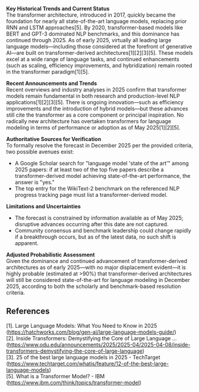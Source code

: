 **Key Historical Trends and Current Status**  
The transformer architecture, introduced in 2017, quickly became the foundation for nearly all state-of-the-art language models, replacing prior RNN and LSTM approaches[5]. By 2020, transformer-based models like BERT and GPT-3 dominated NLP benchmarks, and this dominance has continued through 2025. As of early 2025, virtually all leading large language models—including those considered at the forefront of generative AI—are built on transformer-derived architectures[1][2][3][5]. These models excel at a wide range of language tasks, and continued enhancements (such as scaling, efficiency improvements, and hybridization) remain rooted in the transformer paradigm[1][5].

**Recent Announcements and Trends**  
Recent overviews and industry analyses in 2025 confirm that transformer models remain fundamental in both research and production-level NLP applications[1][2][3][5]. There is ongoing innovation—such as efficiency improvements and the introduction of hybrid models—but these advances still cite the transformer as a core component or principal inspiration. No radically new architecture has overtaken transformers for language modeling in terms of performance or adoption as of May 2025[1][2][5].

**Authoritative Sources for Verification**  
To formally resolve the forecast in December 2025 per the provided criteria, two possible avenues exist:
- A Google Scholar search for "language model 'state of the art'" among 2025 papers: if at least two of the top five papers describe a transformer-derived model achieving state-of-the-art performance, the answer is "yes."
- The top entry for the WikiText-2 benchmark on the referenced NLP progress tracking page must list a transformer-derived model.

**Limitations and Uncertainties**  
- The forecast is constrained by information available as of May 2025; disruptive advances occurring after this date are not captured.
- Community consensus and benchmark leadership could change rapidly if a breakthrough occurs, but as of the latest data, no such shift is apparent.

**Adjusted Probabilistic Assessment**  
Given the dominance and continued advancement of transformer-derived architectures as of early 2025—with no major displacement evident—it is highly probable (estimated at >90%) that transformer-derived architectures will still be considered state-of-the-art for language modeling in December 2025, according to both the scholarly and benchmark-based resolution criteria.

## References
[1]. Large Language Models: What You Need to Know in 2025 (https://hatchworks.com/blog/gen-ai/large-language-models-guide/)  
[2]. Inside Transformers: Demystifying the Core of Large Language ... (https://www.odu.edu/announcements/2025/2025-04/2025-04-08/inside-transformers-demystifying-the-core-of-large-language)  
[3]. 25 of the best large language models in 2025 - TechTarget (https://www.techtarget.com/whatis/feature/12-of-the-best-large-language-models)  
[5]. What is a Transformer Model? - IBM (https://www.ibm.com/think/topics/transformer-model)